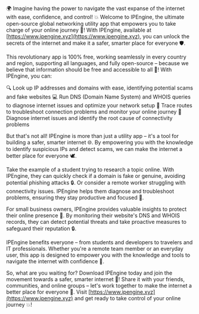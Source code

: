🌍 Imagine having the power to navigate the vast expanse of the internet with ease, confidence, and control! 💥 Welcome to IPEngine, the ultimate open-source global networking utility app that empowers you to take charge of your online journey 🚀! With IPEngine, available at [https://www.ipengine.xyz](https://www.ipengine.xyz), you can unlock the secrets of the internet and make it a safer, smarter place for everyone 🛡️.

This revolutionary app is 100% free, working seamlessly in every country and region, supporting all languages, and fully open-source – because we believe that information should be free and accessible to all 💯! With IPEngine, you can:

🔍 Look up IP addresses and domains with ease, identifying potential scams and fake websites
💻 Run DNS (Domain Name System) and WHOIS queries to diagnose internet issues and optimize your network setup
📍 Trace routes to troubleshoot connection problems and monitor your online journey
📡 Diagnose internet issues and identify the root cause of connectivity problems

But that's not all! IPEngine is more than just a utility app – it's a tool for building a safer, smarter internet 🌐. By empowering you with the knowledge to identify suspicious IPs and detect scams, we can make the internet a better place for everyone 🕊️.

Take the example of a student trying to research a topic online. With IPEngine, they can quickly check if a domain is fake or genuine, avoiding potential phishing attacks 🔒. Or consider a remote worker struggling with connectivity issues. IPEngine helps them diagnose and troubleshoot problems, ensuring they stay productive and focused 💼.

For small business owners, IPEngine provides valuable insights to protect their online presence 🏢. By monitoring their website's DNS and WHOIS records, they can detect potential threats and take proactive measures to safeguard their reputation 🔒.

IPEngine benefits everyone – from students and developers to travelers and IT professionals. Whether you're a remote team member or an everyday user, this app is designed to empower you with the knowledge and tools to navigate the internet with confidence 🌟.

So, what are you waiting for? Download IPEngine today and join the movement towards a safer, smarter internet 🚀! Share it with your friends, communities, and online groups – let's work together to make the internet a better place for everyone 🌈. Visit [https://www.ipengine.xyz](https://www.ipengine.xyz) and get ready to take control of your online journey 💥!